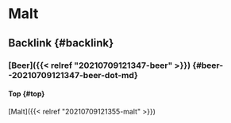# Malt


## Backlink {#backlink}


### [Beer]({{< relref "20210709121347-beer" >}}) {#beer--20210709121347-beer-dot-md}


#### Top {#top}

[Malt]({{< relref "20210709121355-malt" >}})
